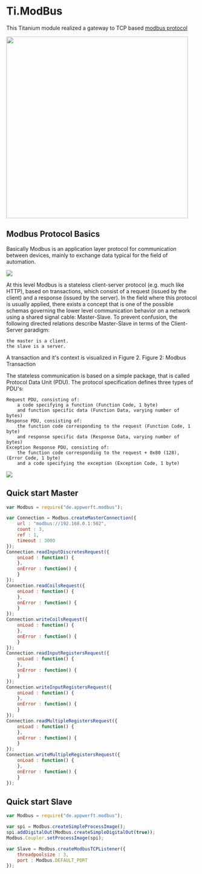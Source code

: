 Ti.ModBus
=========

This Titanium module realized a gateway to TCP based [modbus protocol](https://en.wikipedia.org/wiki/Modbus) 

<img src="https://home-assistant.io/images/supported_brands/modbus.png" width=480 />

Modbus Protocol Basics
----------------------
Basically Modbus is an application layer protocol for communication between devices, mainly to exchange data typical for the field of automation.

![](http://jamod.sourceforge.net/images/modbus_vs_iso.png)

At this level Modbus is a stateless client-server protocol (e.g. much like HTTP), based on transactions, which consist of a request (issued by the client) and a response (issued by the server). In the field where this protocol is usually applied, there exists a concept that is one of the possible schemas governing the lower level communication behavior on a network using a shared signal cable: Master-Slave. To prevent confusion, the following directed relations describe Master-Slave in terms of the Client-Server paradigm:

    the master is a client.
    the slave is a server.

A transaction and it's context is visualized in Figure 2.
Figure 2: Modbus Transaction

The stateless communication is based on a simple package, that is called Protocol Data Unit (PDU). The protocol specification defines three types of PDU's:

    Request PDU, consisting of:
        a code specifying a function (Function Code, 1 byte)
        and function specific data (Function Data, varying number of bytes)
    Response PDU, consisting of:
        the function code corresponding to the request (Function Code, 1 byte)
        and response specific data (Response Data, varying number of bytes)
    Exception Response PDU, consisting of:
        the function code corresponding to the request + 0x80 (128), (Error Code, 1 byte)
        and a code specifying the exception (Exception Code, 1 byte)

![](http://jamod.sourceforge.net/images/modbus_pdu.png)


Quick start Master
------------------

```javascript
var Modbus = require("de.appwerft.modbus");

var Connection = Modbus.createMasterConnection({
	url : "modbus://192.168.0.1:502",
	count : 3,
	ref : 1,
	timeout : 3000
});
Connection.readInputDiscretesRequest({
	onLoad : function() {
	},
	onError : function() {
	}
});
Connection.readCoilsRequest({
	onLoad : function() {
	},
	onError : function() {
	}
});
Connection.writeCoilsRequest({
	onLoad : function() {
	},
	onError : function() {
	}
});
Connection.readInputRegistersRequest({
	onLoad : function() {
	},
	onError : function() {
	}  
});
Connection.writeInputRegistersRequest({
	onLoad : function() {
	},   
	onError : function() {
	}
});
Connection.readMultipleRegistersRequest({
	onLoad : function() {
	},
	onError : function() {
	}
});
Connection.writeMultipleRegistersRequest({
	onLoad : function() {
	},
	onError : function() {
	}
});
```

Quick start Slave
------------------

```javascript
var Modbus = require("de.appwerft.modbus");

var spi = Modbus.createSimpleProcessImage();
spi.addDigitalOut(Modbus.createSimpleDigitalOut(true));
Modbus.Coupler.setProcessImage(spi);

var Slave = Modbus.createModbusTCPListener({
	threadpoolsize : 3,
	port : Modbus.DEFAULT_PORT
});
```

